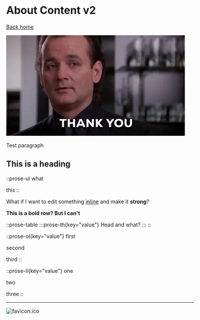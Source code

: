 # About Content v2

[Back home](/)

![3otPoOxyDTXjzpMbIY.webp](/3otPoOxyDTXjzpMbIY.webp)

Test paragraph

## This is a heading

::prose-ul
what

this
::

What if I want to edit something [inline](https://happydog.digital) and make it **strong**?

**This is a bold row? But I can't**

::prose-table
  :::prose-th{key="value"}
  Head and what?
  :::
::

::prose-ol{key="value"}
first

second

third
::

::prose-li{key="value"}
one

two

three
::

---

![favicon.ico](/favicon.ico)

